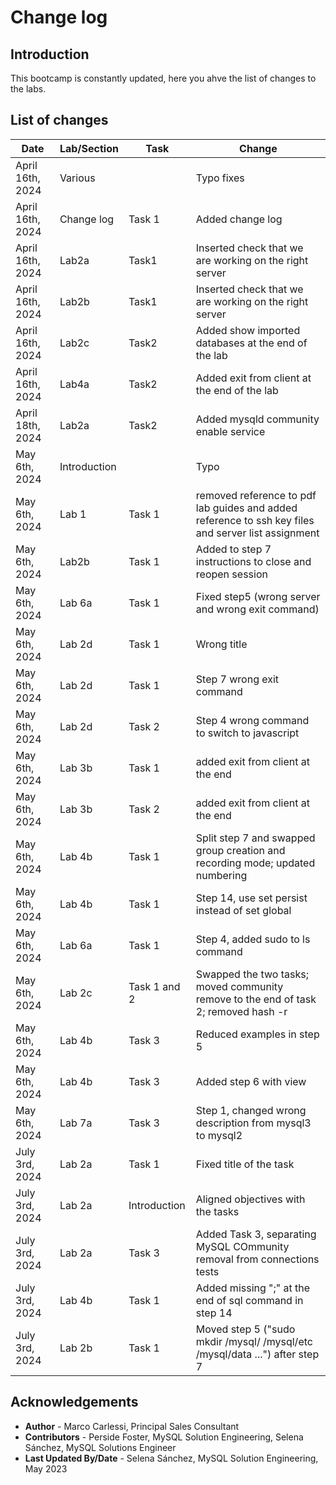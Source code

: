 # Change log

## Introduction
This bootcamp is constantly updated, here you ahve the list of changes to the labs.

## List of changes

| Date | Lab/Section | Task | Change | 
| ---- | ----------- | ---- | ------ |
| April 16th, 2024 | Various |  | Typo fixes |
| April 16th, 2024 | Change log | Task 1| Added change log |
| April 16th, 2024 | Lab2a | Task1 | Inserted check that we are working on the right server |
| April 16th, 2024 | Lab2b | Task1 | Inserted check that we are working on the right server |
| April 16th, 2024 | Lab2c | Task2 | Added show imported databases at the end of the lab |
| April 16th, 2024 | Lab4a | Task2 | Added exit from client at the end of the lab |
| April 18th, 2024 | Lab2a | Task2 | Added mysqld community enable service |
| May 6th, 2024 | Introduction | | Typo |
| May 6th, 2024 | Lab 1 | Task 1 | removed reference to pdf lab guides and added reference to ssh key files and server list assignment |
| May 6th, 2024 | Lab2b | Task 1 | Added to step 7 instructions to close and reopen session |
| May 6th, 2024 | Lab 6a | Task 1 | Fixed step5 (wrong server and wrong exit command) |
| May 6th, 2024 | Lab 2d | Task 1 | Wrong title |
| May 6th, 2024 | Lab 2d | Task 1 | Step 7 wrong exit command |
| May 6th, 2024 | Lab 2d | Task 2 | Step 4 wrong command to switch to javascript |
| May 6th, 2024 | Lab 3b | Task 1 | added exit from client at the end |
| May 6th, 2024 | Lab 3b | Task 2 | added exit from client at the end |
| May 6th, 2024 | Lab 4b | Task 1 | Split step 7 and swapped group creation and recording mode; updated numbering |
| May 6th, 2024 | Lab 4b | Task 1 | Step 14, use set persist instead of set global |
| May 6th, 2024 | Lab 6a | Task 1 | Step 4, added sudo to ls command |
| May 6th, 2024 | Lab 2c | Task 1 and 2 | Swapped the two tasks; moved community remove to the end of task 2; removed hash -r |
| May 6th, 2024 | Lab 4b | Task 3 | Reduced examples in step 5 |
| May 6th, 2024 | Lab 4b | Task 3 | Added step 6 with view |
| May 6th, 2024 | Lab 7a | Task 3 | Step 1, changed wrong description from mysql3 to mysql2 |
| July 3rd, 2024 | Lab 2a | Task 1 | Fixed title of the task |
| July 3rd, 2024 | Lab 2a | Introduction | Aligned objectives with the tasks |
| July 3rd, 2024 | Lab 2a | Task 3 | Added Task 3, separating MySQL COmmunity removal from connections tests |
| July 3rd, 2024 | Lab 4b | Task 1 | Added missing ";" at the end of sql command in step 14 |
| July 3rd, 2024 | Lab 2b | Task 1 | Moved step 5 ("sudo mkdir /mysql/ /mysql/etc /mysql/data ...") after step 7  |




## Acknowledgements
* **Author** - Marco Carlessi, Principal Sales Consultant
* **Contributors** -  Perside Foster, MySQL Solution Engineering, Selena Sánchez, MySQL Solutions Engineer
* **Last Updated By/Date** - Selena Sánchez, MySQL Solution Engineering, May 2023